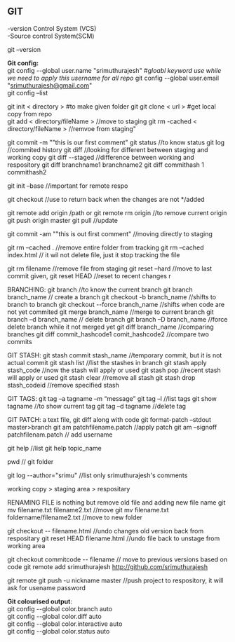## GIT  
-version Control System (VCS)  
-Source control System(SCM)  

git –version	 

**Git config:**  
git config --global user.name "srimuthurajesh"    #*gloabl keyword use while we need to apply this username for all repo*
git config --global user.email "srimuthurajesh@gmail.com"  
git config –list  

git init < directory >	#to make given folder git
git clone < url >       #get local copy from repo  
git add < directory/fileName >   			//move to staging
git rm -cached < directory/fileName >  //remvoe from staging"

git commit -m ""this is our first comment"
git status     	//to know status
git log			//commited history
git diff			//looking for different between staging and working copy
git diff --staged 	//difference between working and respository
git diff branchname1 branchname2
git diff commithash 1 commithash2




git init –base 	//important for remote respo

git checkout <url> 		//use to return back when the changes are not */added

git remote add origin /path or<url>
git remote rm origin		//to remove current origin
git push origin master
git pull				//update

git commit -am ""this is out first comment"		//moving directly to staging

git rm –cached .		//remove entire folder from tracking
git rm –cached index.html    // it wil not delete file, just it stop tracking the file

git rm filename	//remove file from staging
git reset –hard		//move to last commit given, 
git reset HEAD	//reset to recent changes r


BRANCHING:
git branch   			//to know the current branch
git branch branch_name	// create a branch
git checkout -b branch_name	//shifts to branch to branch
git checkout --force branch_name 	//shifts when code are not yet commited
git merge branch_name	//merge to current branch
git branch –d branch_name	// delete branch
git branch –D branch_name	//force delete branch while it not merged yet
git diff branch_name		//comparing branches
git diff commit_hashcode1 comit_hashcode2	//compare two commits

GIT STASH:
git stash commit stash_name		//temporary commit, but it is not actual commit
git stash list			//list the  stashes in branch 
git stash apply stash_code	//now the stash will apply or used
git stash pop			//recent stash will apply or used
git stash clear			//remove all stash
git stash drop stash_codeid	//remove specified stash


GIT TAGS:
git tag –a tagname –m “message”
git tag –l		//list tags
git show tagname	//to show current tag
git tag –d tagname	//delete tag

GIT PATCH: a text file, git diff along with code
git format-patch –stdout master>branch
git am patchfilename.patch 	//apply patch
git am –signoff patchfilenam.patch	// add username


git help	//list
git help topic_name

pwd 	// git folder

git log --author="srimu"     //list only srimuthurajesh's comments

working copy > staging area > respositary


RENAMING FILE is nothing but remove old file and adding new file name
git mv filename.txt filename2.txt                //move 
git mv filename.txt foldername/filename2.txt //move to new folder

git checkout -- filename.html    //undo changes old version back from respositary
git reset HEAD filename.html    //undo file back to unstage from working area

git checkout commitcode -- filename	// move to previous versions based on code
git remote add srimuthurajesh http://github.com/srimuthurajesh

git remote
git push -u nickname master    //push project to respository, it will ask for usename password

**Git colourised output**:    
git config --global color.branch auto  
git config --global color.diff auto  
git config --global color.interactive auto  
git config --global color.status auto  

